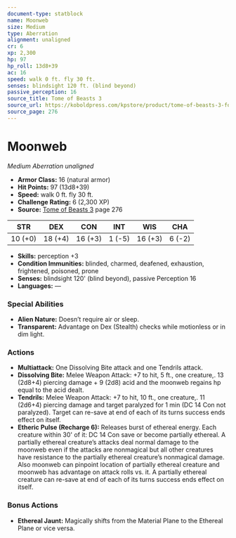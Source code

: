 ```yaml
---
document-type: statblock
name: Moonweb
size: Medium
type: Aberration
alignment: unaligned
cr: 6
xp: 2,300
hp: 97
hp_roll: 13d8+39
ac: 16
speed: walk 0 ft. fly 30 ft.
senses: blindsight 120 ft. (blind beyond) 
passive_perception: 16
source_title: Tome of Beasts 3
source_url: https://koboldpress.com/kpstore/product/tome-of-beasts-3-for-5th-edition/
source_page: 276
---
```


# Moonweb

*Medium* *Aberration* *unaligned*

- **Armor Class:** 16 (natural armor)
- **Hit Points:** 97 (13d8+39)
- **Speed:** walk 0 ft. fly 30 ft.
- **Challenge Rating:** 6 (2,300 XP)
- **Source:** [Tome of Beasts 3](https://koboldpress.com/kpstore/product/tome-of-beasts-3-for-5th-edition/) page 276

| STR | DEX | CON | INT | WIS | CHA |
| --- | --- | --- | --- | --- | --- |
| 10 (+0) | 18 (+4) | 16 (+3) | 1 (-5) | 16 (+3) | 6 (-2) |

- **Skills:** perception +3
- **Condition Immunities:** blinded, charmed, deafened, exhaustion, frightened, poisoned, prone
- **Senses:** blindsight 120' (blind beyond), passive Perception 16
- **Languages:** —

### Special Abilities

- **Alien Nature:** Doesn’t require air or sleep.
- **Transparent:** Advantage on Dex (Stealth) checks while motionless or in dim light.

### Actions

- **Multiattack:** One Dissolving Bite attack and one Tendrils attack.
- **Dissolving Bite:** Melee Weapon Attack: +7 to hit, 5 ft., one creature,. 13 (2d8+4) piercing damage + 9 (2d8) acid and the moonweb regains hp equal to the acid dealt.
- **Tendrils:** Melee Weapon Attack: +7 to hit, 10 ft., one creature,. 11 (2d6+4) piercing damage and target paralyzed for 1 min (DC 14 Con not paralyzed). Target can re-save at end of each of its turns success ends effect on itself.
- **Etheric Pulse (Recharge 6):** Releases burst of ethereal energy. Each creature within 30' of it: DC 14 Con save or become partially ethereal. A partially ethereal creature’s attacks deal normal damage to the moonweb even if the attacks are nonmagical but all other creatures have resistance to the partially ethereal creature’s nonmagical damage. Also moonweb can pinpoint location of partially ethereal creature and moonweb has advantage on attack rolls vs. it. A partially ethereal creature can re-save at end of each of its turns success ends effect on itself.

### Bonus Actions

- **Ethereal Jaunt:** Magically shifts from the Material Plane to the Ethereal Plane or vice versa.
